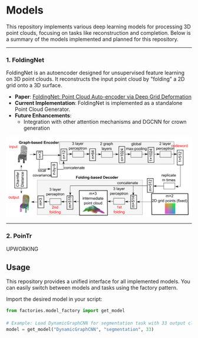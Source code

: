 # Models

This repository implements various deep learning models for processing 3D point clouds, focusing on tasks like reconstruction and completion. Below is a summary of the models implemented and planned for this repository.

---

### 1. FoldingNet
FoldingNet is an autoencoder designed for unsupervised feature learning on 3D point clouds. It reconstructs the input point cloud by "folding" a 2D grid onto a 3D surface.

- **Paper**: [FoldingNet: Point Cloud Auto-encoder via Deep Grid Deformation](https://arxiv.org/abs/1712.07262)
- **Current Implementation**: FoldingNet is implemented as a standalone Point Cloud Generator.
- **Future Enhancements**:
  - Integration with other attention mechanisms and DGCNN for crown generation

![FoldingNet](/images/Graphs/FoldingNet.png)

---

### 2. PoinTr

UPWORKING


## Usage  
This repository provides a unified interface for all implemented models. You can easily switch between models and tasks using the factory pattern.

Import the desired model in your script:  
```python  
from factories.model_factory import get_model

# Example: Load DynamicGraphCNN for segmentation task with 33 output classes
model = get_model("DynamicGraphCNN", "segmentation", 33)
